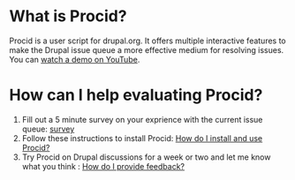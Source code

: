 What is Procid?
===============
Procid is a user script for drupal.org. It offers multiple interactive features to make the Drupal issue queue a more effective medium for resolving issues. 
You can [watch a demo on YouTube](https://www.youtube.com/watch?v=a_kHWOjXEtQ).

How can I help evaluating Procid?
==================================
1. Fill out a 5 minute survey on your exprience with the current issue queue: [survey](https://illinois.edu/sb/sec/4329314)
1. Follow these instructions to install Procid: [How do I install and use Procid?](https://github.com/albaloo/procid-client/blob/master/Procid-Evaluation-Instructions.md)
1. Try Procid on Drupal discussions for a week or two and let me know what you think : [How do I provide feedback?](https://github.com/albaloo/procid-client/blob/master/Procid-Evaluation-Instructions.md#how-do-i-provide-feedback)